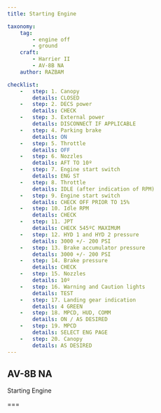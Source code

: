 ```yaml
---
title: Starting Engine

taxonomy:
    tag:
        - engine off
        - ground
    craft:
        - Harrier II
        - AV-8B NA
    author: RAZBAM

checklist:
    -   step: 1. Canopy 
        details: CLOSED 
    -   step: 2. DECS power 
        details: CHECK 
    -   step: 3. External power 
        details: DISCONNECT IF APPLICABLE 
    -   step: 4. Parking brake 
        details: ON 
    -   step: 5. Throttle 
        details: OFF 
    -   step: 6. Nozzles 
        details: AFT TO 10º 
    -   step: 7. Engine start switch 
        details: ENG ST 
    -   step: 8. Throttle 
        details: IDLE (after indication of RPM) 
    -   step: 9. Engine start switch 
        details: CHECK OFF PRIOR TO 15% 
    -   step: 10. Idle RPM 
        details: CHECK 
    -   step: 11. JPT  
        details: CHECK 545ºC MAXIMUM 
    -   step: 12. HYD 1 and HYD 2 pressure 
        details: 3000 +/- 200 PSI 
    -   step: 13. Brake accumulator pressure 
        details: 3000 +/- 200 PSI 
    -   step: 14. Brake pressure 
        details: CHECK 
    -   step: 15. Nozzles 
        details: 10º 
    -   step: 16. Warning and Caution lights 
        details: TEST 
    -   step: 17. Landing gear indication 
        details: 4 GREEN 
    -   step: 18. MPCD, HUD, COMM 
        details: ON / AS DESIRED 
    -   step: 19. MPCD 
        details: SELECT ENG PAGE 
    -   step: 20. Canopy 
        details: AS DESIRED 
---
```


## AV-8B NA 
Starting Engine

===

